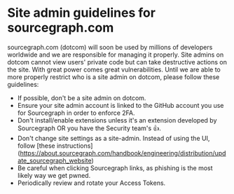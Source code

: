 # Site admin guidelines for sourcegraph.com

sourcegraph.com (dotcom) will soon be used by millions of developers worldwide and we are responsible for managing it properly. Site admins on dotcom cannot view users' private code but can take destructive actions on the site. With great power comes great vulnerabilities. Until we are able to more properly restrict who is a site admin on dotcom, please follow these guidelines:

- If possible, don't be a site admin on dotcom. 
- Ensure your site admin account is linked to the GitHub account you use for Sourcegraph in order to enforce 2FA.
- Don't install/enable extensions unless it's an extension developed by Sourcegraph OR you have the Security team's 👍.
- Don't change site settings as a site-admin. Instead of using the UI, follow [these instructions] (https://about.sourcegraph.com/handbook/engineering/distribution/update_sourcegraph_website)
- Be careful when clicking Sourcegraph links, as phishing is the most likely way we get pwned.
- Periodically review and rotate your Access Tokens.
